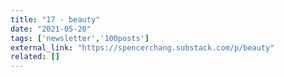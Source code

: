 ```yaml
---
title: "17 - beauty"
date: "2021-05-20"
tags: ['newsletter','100posts']
external_link: "https://spencerchang.substack.com/p/beauty"
related: []
---
```

